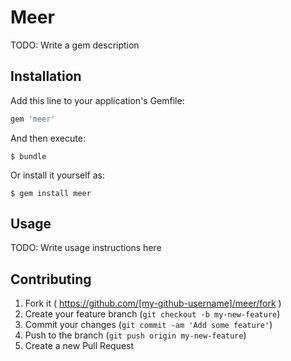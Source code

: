 # Meer

TODO: Write a gem description

## Installation

Add this line to your application's Gemfile:

```ruby
gem 'meer'
```

And then execute:

    $ bundle

Or install it yourself as:

    $ gem install meer

## Usage

TODO: Write usage instructions here

## Contributing

1. Fork it ( https://github.com/[my-github-username]/meer/fork )
2. Create your feature branch (`git checkout -b my-new-feature`)
3. Commit your changes (`git commit -am 'Add some feature'`)
4. Push to the branch (`git push origin my-new-feature`)
5. Create a new Pull Request
